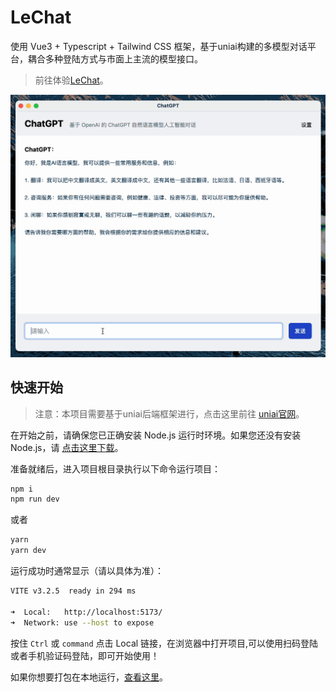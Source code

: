 # LeChat

使用 Vue3 + Typescript + Tailwind CSS 框架，基于uniai构建的多模型对话平台，耦合多种登陆方式与市面上主流的模型接口。
>前往体验[LeChat](https://lechat.cas-ll.cn/#/)。



![preview](img/preview.gif)

## 快速开始

>注意：本项目需要基于uniai后端框架进行，点击这里前往 [uniai官网](https://www.uniai.us/)。

在开始之前，请确保您已正确安装 Node.js 运行时环境。如果您还没有安装 Node.js，请 [点击这里下载](https://nodejs.org/zh-cn/)。



准备就绪后，进入项目根目录执行以下命令运行项目：

```bash
npm i
npm run dev
```

或者

```bash
yarn
yarn dev
```

运行成功时通常显示（请以具体为准）：

```bash
VITE v3.2.5  ready in 294 ms

➜  Local:   http://localhost:5173/
➜  Network: use --host to expose
```

按住 `Ctrl` 或 `command` 点击 Local 链接，在浏览器中打开项目,可以使用扫码登陆或者手机验证码登陆，即可开始使用！


如果你想要打包在本地运行，[查看这里](/docs/electron-packaging-guide.md)。


<!-- ## 许可证 -->
<!-- 
本项目使用 [MIT](LICENSE) 协议 -->
